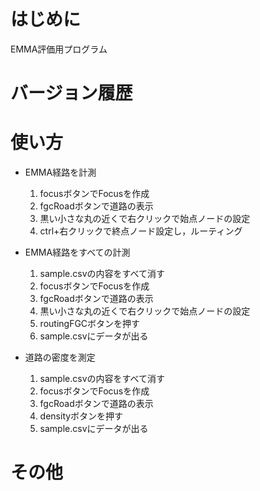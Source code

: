 
# はじめに
EMMA評価用プログラム

# バージョン履歴

# 使い方

* EMMA経路を計測
	1. focusボタンでFocusを作成
	1. fgcRoadボタンで道路の表示
	1. 黒い小さな丸の近くで右クリックで始点ノードの設定
	1. ctrl+右クリックで終点ノード設定し，ルーティング

* EMMA経路をすべての計測
	1. sample.csvの内容をすべて消す
	1. focusボタンでFocusを作成
	1. fgcRoadボタンで道路の表示
	1. 黒い小さな丸の近くで右クリックで始点ノードの設定
	1. routingFGCボタンを押す
	1. sample.csvにデータが出る


* 道路の密度を測定
	1. sample.csvの内容をすべて消す
	1. focusボタンでFocusを作成
	1. fgcRoadボタンで道路の表示
	1. densityボタンを押す
	1. sample.csvにデータが出る


# その他








